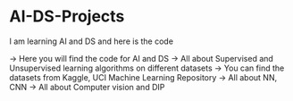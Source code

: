 # AI-DS-Projects
I am learning AI and DS and here is the code

-> Here you will find the code for AI and DS
-> All about Supervised and Unsupervised learning algorithms on different datasets
-> You can find the datasets from Kaggle, UCI Machine Learning Repository
-> All about NN, CNN
-> All about Computer vision and DIP
